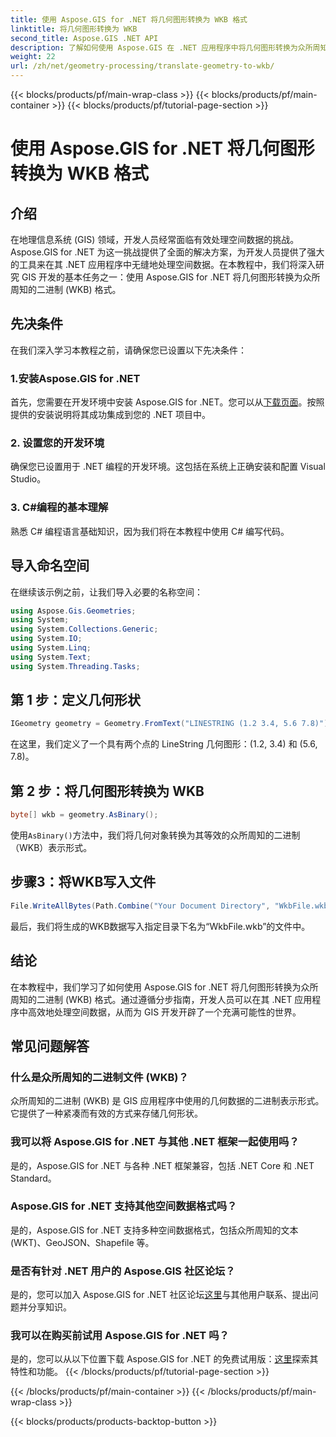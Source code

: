```yaml
---
title: 使用 Aspose.GIS for .NET 将几何图形转换为 WKB 格式
linktitle: 将几何图形转换为 WKB
second_title: Aspose.GIS .NET API
description: 了解如何使用 Aspose.GIS 在 .NET 应用程序中将几何图形转换为众所周知的二进制 (WKB) 格式，以实现无缝空间数据处理。
weight: 22
url: /zh/net/geometry-processing/translate-geometry-to-wkb/
---
```


{{< blocks/products/pf/main-wrap-class >}}
{{< blocks/products/pf/main-container >}}
{{< blocks/products/pf/tutorial-page-section >}}

# 使用 Aspose.GIS for .NET 将几何图形转换为 WKB 格式

## 介绍
在地理信息系统 (GIS) 领域，开发人员经常面临有效处理空间数据的挑战。 Aspose.GIS for .NET 为这一挑战提供了全面的解决方案，为开发人员提供了强大的工具来在其 .NET 应用程序中无缝地处理空间数据。在本教程中，我们将深入研究 GIS 开发的基本任务之一：使用 Aspose.GIS for .NET 将几何图形转换为众所周知的二进制 (WKB) 格式。
## 先决条件
在我们深入学习本教程之前，请确保您已设置以下先决条件：
### 1.安装Aspose.GIS for .NET
首先，您需要在开发环境中安装 Aspose.GIS for .NET。您可以从[下载页面](https://releases.aspose.com/gis/net/)。按照提供的安装说明将其成功集成到您的 .NET 项目中。
### 2. 设置您的开发环境
确保您已设置用于 .NET 编程的开发环境。这包括在系统上正确安装和配置 Visual Studio。
### 3. C#编程的基本理解
熟悉 C# 编程语言基础知识，因为我们将在本教程中使用 C# 编写代码。

## 导入命名空间
在继续该示例之前，让我们导入必要的名称空间：
```csharp
using Aspose.Gis.Geometries;
using System;
using System.Collections.Generic;
using System.IO;
using System.Linq;
using System.Text;
using System.Threading.Tasks;
```
## 第 1 步：定义几何形状
```csharp
IGeometry geometry = Geometry.FromText("LINESTRING (1.2 3.4, 5.6 7.8)");
```
在这里，我们定义了一个具有两个点的 LineString 几何图形：(1.2, 3.4) 和 (5.6, 7.8)。
## 第 2 步：将几何图形转换为 WKB
```csharp
byte[] wkb = geometry.AsBinary();
```
使用`AsBinary()`方法中，我们将几何对象转换为其等效的众所周知的二进制（WKB）表示形式。
## 步骤3：将WKB写入文件
```csharp
File.WriteAllBytes(Path.Combine("Your Document Directory", "WkbFile.wkb"), wkb);
```
最后，我们将生成的WKB数据写入指定目录下名为“WkbFile.wkb”的文件中。

## 结论
在本教程中，我们学习了如何使用 Aspose.GIS for .NET 将几何图形转换为众所周知的二进制 (WKB) 格式。通过遵循分步指南，开发人员可以在其 .NET 应用程序中高效地处理空间数据，从而为 GIS 开发开辟了一个充满可能性的世界。
## 常见问题解答
### 什么是众所周知的二进制文件 (WKB)？
众所周知的二进制 (WKB) 是 GIS 应用程序中使用的几何数据的二进制表示形式。它提供了一种紧凑而有效的方式来存储几何形状。
### 我可以将 Aspose.GIS for .NET 与其他 .NET 框架一起使用吗？
是的，Aspose.GIS for .NET 与各种 .NET 框架兼容，包括 .NET Core 和 .NET Standard。
### Aspose.GIS for .NET 支持其他空间数据格式吗？
是的，Aspose.GIS for .NET 支持多种空间数据格式，包括众所周知的文本 (WKT)、GeoJSON、Shapefile 等。
### 是否有针对 .NET 用户的 Aspose.GIS 社区论坛？
是的，您可以加入 Aspose.GIS for .NET 社区论坛[这里](https://forum.aspose.com/c/gis/33)与其他用户联系、提出问题并分享知识。
### 我可以在购买前试用 Aspose.GIS for .NET 吗？
是的，您可以从以下位置下载 Aspose.GIS for .NET 的免费试用版：[这里](https://releases.aspose.com/)探索其特性和功能。
{{< /blocks/products/pf/tutorial-page-section >}}

{{< /blocks/products/pf/main-container >}}
{{< /blocks/products/pf/main-wrap-class >}}

{{< blocks/products/products-backtop-button >}}
